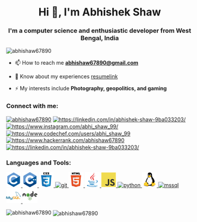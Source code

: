 <h1 align="center">Hi 👋, I'm Abhishek Shaw</h1>
<h3 align="center">I'm a computer science and enthusiastic developer from West Bengal, India</h3>

<p align="left"> <img src="https://komarev.com/ghpvc/?username=abhishaw67890&label=Profile%20views&color=0e75b6&style=flat" alt="abhishaw67890" /> </p>

<!-- - 👨‍💻 All of my projects are available at [abhishaw.com](abhishaw.com) -->

- 📫 How to reach me **abhishaw67890@gmail.com**

- 📄 Know about my experiences [resumelink](https://drive.google.com/file/d/1uEMN3PfG4-Iy-GZ2_-X3Mznbw_FA1XlD/view?usp=drive_link)

- ⚡ My interests include **Photography, geopolitics, and gaming**

<h3 align="left">Connect with me:</h3>
<p align="left">
<a href="https://twitter.com/abhishaw67890" target="blank"><img align="center" src="https://raw.githubusercontent.com/rahuldkjain/github-profile-readme-generator/master/src/images/icons/Social/twitter.svg" alt="abhishaw67890" height="30" width="40" /></a>
<a href="https://linkedin.com/in/abhishek-shaw-9ba033203/" target="blank"><img align="center" src="https://raw.githubusercontent.com/rahuldkjain/github-profile-readme-generator/master/src/images/icons/Social/linked-in-alt.svg" alt="https://linkedin.com/in/abhishek-shaw-9ba033203/" height="30" width="40" /></a>
<a href="https://www.instagram.com/abhi_shaw_99/" target="blank"><img align="center" src="https://raw.githubusercontent.com/rahuldkjain/github-profile-readme-generator/master/src/images/icons/Social/instagram.svg" alt="https://www.instagram.com/abhi_shaw_99/" height="30" width="40" /></a>
<a href="https://www.codechef.com/users/abhi_shaw_99" target="blank"><img align="center" src="https://cdn.jsdelivr.net/npm/simple-icons@3.1.0/icons/codechef.svg" alt="https://www.codechef.com/users/abhi_shaw_99" height="30" width="40" /></a>
<a href="https://www.hackerrank.com/abhishaw67890" target="blank"><img align="center" src="https://raw.githubusercontent.com/rahuldkjain/github-profile-readme-generator/master/src/images/icons/Social/hackerrank.svg" alt="https://www.hackerrank.com/abhishaw67890" height="30" width="40" /></a>
<a href="https://linkedin.com/in/abhishek-shaw-9ba033203/" target="blank"><img align="center" src="https://raw.githubusercontent.com/rahuldkjain/github-profile-readme-generator/master/src/images/icons/Social/leet-code.svg" alt="https://linkedin.com/in/abhishek-shaw-9ba033203/" height="30" width="40" /></a>
</p>

<h3 align="left">Languages and Tools:</h3>
<a href="https://www.cprogramming.com/" target="_blank" rel="noreferrer"> <img src="https://raw.githubusercontent.com/devicons/devicon/master/icons/c/c-original.svg" alt="c" width="40" height="40"/> </a> <a href="https://www.w3schools.com/cpp/" target="_blank" rel="noreferrer"> <img src="https://raw.githubusercontent.com/devicons/devicon/master/icons/cplusplus/cplusplus-original.svg" alt="cplusplus" width="40" height="40"/> </a> <a href="https://www.w3schools.com/css/" target="_blank" rel="noreferrer"> <img src="https://raw.githubusercontent.com/devicons/devicon/master/icons/css3/css3-original-wordmark.svg" alt="css3" width="40" height="40"/> </a> <a href="https://git-scm.com/" target="_blank" rel="noreferrer"> <img src="https://www.vectorlogo.zone/logos/git-scm/git-scm-icon.svg" alt="git" width="40" height="40"/> </a> <a href="https://www.w3.org/html/" target="_blank" rel="noreferrer"> <img src="https://raw.githubusercontent.com/devicons/devicon/master/icons/html5/html5-original-wordmark.svg" alt="html5" width="40" height="40"/> </a> <a href="https://www.java.com" target="_blank" rel="noreferrer"> <img src="https://raw.githubusercontent.com/devicons/devicon/master/icons/java/java-original.svg" alt="java" width="40" height="40"/> </a> <a href="https://developer.mozilla.org/en-US/docs/Web/JavaScript" target="_blank" rel="noreferrer"> <img src="https://raw.githubusercontent.com/devicons/devicon/master/icons/javascript/javascript-original.svg" alt="javascript" width="40" height="40"/> </a> <a href="https://www.python.org/" target="_blank" rel="noreferrer"> <img src="https://cdn.jsdelivr.net/gh/devicons/devicon@latest/icons/python/python-original.svg" alt="python" width="40" height="40"/> </a> <a href="https://www.linux.org/" target="_blank" rel="noreferrer"> <img src="https://raw.githubusercontent.com/devicons/devicon/master/icons/linux/linux-original.svg" alt="linux" width="40" height="40"/> </a> <a href="https://www.microsoft.com/en-us/sql-server" target="_blank" rel="noreferrer"> <img src="https://www.svgrepo.com/show/303229/microsoft-sql-server-logo.svg" alt="mssql" width="40" height="40"/> </a> <a href="https://www.mysql.com/" target="_blank" rel="noreferrer"> <img src="https://raw.githubusercontent.com/devicons/devicon/master/icons/mysql/mysql-original-wordmark.svg" alt="mysql" width="40" height="40"/> </a> <a href="https://nodejs.org" target="_blank" rel="noreferrer"> <img src="https://raw.githubusercontent.com/devicons/devicon/master/icons/nodejs/nodejs-original-wordmark.svg" alt="nodejs" width="40" height="40"/> </a> 

<p><img align="left" src="https://github-readme-stats.vercel.app/api/top-langs?username=abhishaw67890&show_icons=true&locale=en&layout=compact" alt="abhishaw67890"></p>

<p>&nbsp;<img align="center" src="https://github-readme-stats.vercel.app/api?username=abhishaw67890&show_icons=true&locale=en" alt="abhishaw67890" /></p>
